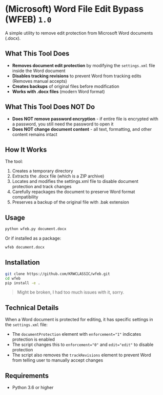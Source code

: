 # (Microsoft) Word File Edit Bypass (WFEB) `1.0`

A simple utility to remove edit protection from Microsoft Word documents (.docx).

## What This Tool Does

- **Removes document edit protection** by modifying the `settings.xml` file inside the Word document
- **Disables tracking revisions** to prevent Word from tracking edits (Removes manual accepts)
- **Creates backups** of original files before modification
- **Works with .docx files** (modern Word format)

## What This Tool Does NOT Do

- **Does NOT remove password encryption** - if entire file is encrypted with a password, you still need the password to open it
- **Does NOT change document content** - all text, formatting, and other content remains intact

## How It Works

The tool:

1. Creates a temporary directory
2. Extracts the .docx file (which is a ZIP archive)
3. Locates and modifies the settings.xml file to disable document protection and track changes
4. Carefully repackages the document to preserve Word format compatibility
5. Preserves a backup of the original file with .bak extension

## Usage

```bash
python wfeb.py document.docx
```

Or if installed as a package:

```bash
wfeb document.docx
```

## Installation

```bash
git clone https://github.com/KRWCLASSIC/wfeb.git
cd wfeb
pip install -e .
```

> Might be broken, I had too much issues with it, sorry.

## Technical Details

When a Word document is protected for editing, it has specific settings in the `settings.xml` file:

- The `documentProtection` element with `enforcement="1"` indicates protection is enabled
- The script changes this to `enforcement="0"` and `edit="edit"` to disable protection
- The script also removes the `trackRevisions` element to prevent Word from telling user to manually accept changes

## Requirements

- Python 3.6 or higher
